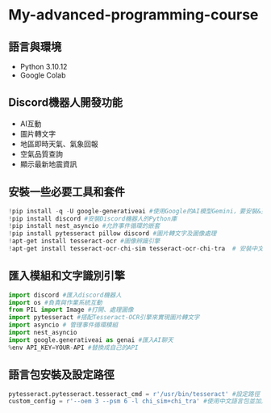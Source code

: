# My-advanced-programming-course
## 語言與環境
* Python 3.10.12
* Google Colab
## Discord機器人開發功能
* AI互動
* 圖片轉文字
* 地區即時天氣、氣象回報
* 空氣品質查詢
* 顯示最新地震資訊
## 安裝一些必要工具和套件
```python
!pip install -q -U google-generativeai #使用Google的AI模型Gemini，要安裝&更新
!pip install discord #安裝Discord機器人的Python庫
!pip install nest_asyncio #允許事件循環的嵌套
!pip install pytesseract pillow discord #圖片轉文字及圖像處理
!apt-get install tesseract-ocr #圖像辨識引擎
!apt-get install tesseract-ocr-chi-sim tesseract-ocr-chi-tra  # 安裝中文語言包
```
## 匯入模組和文字識別引擎
```python
import discord #匯入discord機器人
import os #負責與作業系統互動
from PIL import Image #打開、處理圖像
import pytesseract #搭配Tesseract-OCR引擎來實現圖片轉文字
import asyncio # 管理事件循環模組
import nest_asyncio 
import google.generativeai as genai #匯入AI聊天
%env API_KEY=YOUR-API #替換成自己的API 
```
## 語言包安裝及設定路徑
```python
pytesseract.pytesseract.tesseract_cmd = r'/usr/bin/tesseract' #設定路徑
custom_config = r'--oem 3 --psm 6 -l chi_sim+chi_tra' #使用中文語言包並加入參數
```

